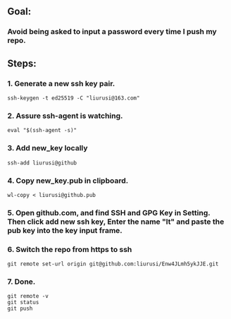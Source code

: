## Goal:
### Avoid being asked to input a password every time I push my repo.


## Steps:
### 1. Generate a new ssh key pair.

```
ssh-keygen -t ed25519 -C "liurusi@163.com"
```

### 2. Assure ssh-agent is watching.

```
eval "$(ssh-agent -s)"
```

### 3. Add new_key locally
```
ssh-add liurusi@github 
```

### 4. Copy new_key.pub in clipboard.
```
wl-copy < liurusi@github.pub 
```

### 5. Open github.com, and find SSH and GPG Key in Setting. Then click add new ssh key, Enter the name "lt" and paste the pub key into the key input frame.


### 6. Switch the repo from https to ssh
```
git remote set-url origin git@github.com:liurusi/Enw4JLmh5ykJJE.git 
```


### 7. Done.
```
git remote -v
git status
git push
```

